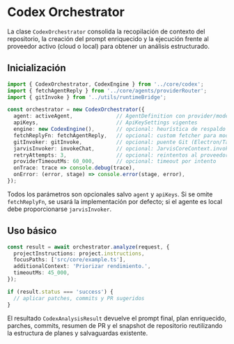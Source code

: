# Codex Orchestrator

La clase `CodexOrchestrator` consolida la recopilación de contexto del repositorio, la creación del prompt enriquecido y la ejecución frente al proveedor activo (cloud o local) para obtener un análisis estructurado.

## Inicialización

```ts
import { CodexOrchestrator, CodexEngine } from '../core/codex';
import { fetchAgentReply } from '../core/agents/providerRouter';
import { gitInvoke } from '../utils/runtimeBridge';

const orchestrator = new CodexOrchestrator({
  agent: activeAgent,              // AgentDefinition con provider/model activos
  apiKeys,                         // ApiKeySettings vigentes
  engine: new CodexEngine(),       // opcional: heurística de respaldo
  fetchReplyFn: fetchAgentReply,   // opcional: custom fetcher para modelos cloud
  gitInvoker: gitInvoke,           // opcional: puente Git (Electron/Tauri)
  jarvisInvoker: invokeChat,       // opcional: JarvisCoreContext.invokeChat para modelos locales
  retryAttempts: 3,                // opcional: reintentos al proveedor
  providerTimeoutMs: 60_000,       // opcional: timeout por intento
  onTrace: trace => console.debug(trace),
  onError: (error, stage) => console.error(stage, error),
});
```

Todos los parámetros son opcionales salvo `agent` y `apiKeys`. Si se omite `fetchReplyFn`, se usará la implementación por defecto; si el agente es local debe proporcionarse `jarvisInvoker`.

## Uso básico

```ts
const result = await orchestrator.analyze(request, {
  projectInstructions: project.instructions,
  focusPaths: ['src/core/example.ts'],
  additionalContext: 'Priorizar rendimiento.',
  timeoutMs: 45_000,
});

if (result.status === 'success') {
  // aplicar patches, commits y PR sugeridos
}
```

El resultado `CodexAnalysisResult` devuelve el prompt final, plan enriquecido, parches, commits, resumen de PR y el snapshot de repositorio reutilizando la estructura de planes y salvaguardas existente.
